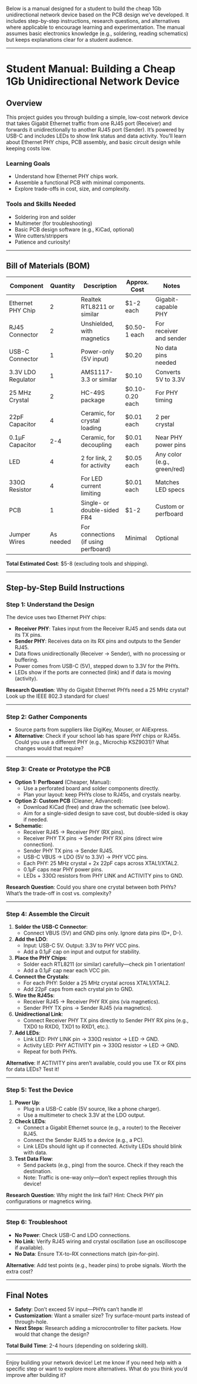 Below is a manual designed for a student to build the cheap 1Gb unidirectional network device based on the PCB design we’ve developed. It includes step-by-step instructions, research questions, and alternatives where applicable to encourage learning and experimentation. The manual assumes basic electronics knowledge (e.g., soldering, reading schematics) but keeps explanations clear for a student audience.

---

# Student Manual: Building a Cheap 1Gb Unidirectional Network Device

## Overview
This project guides you through building a simple, low-cost network device that takes Gigabit Ethernet traffic from one RJ45 port (Receiver) and forwards it unidirectionally to another RJ45 port (Sender). It’s powered by USB-C and includes LEDs to show link status and data activity. You’ll learn about Ethernet PHY chips, PCB assembly, and basic circuit design while keeping costs low.

### Learning Goals
- Understand how Ethernet PHY chips work.
- Assemble a functional PCB with minimal components.
- Explore trade-offs in cost, size, and complexity.

### Tools and Skills Needed
- Soldering iron and solder
- Multimeter (for troubleshooting)
- Basic PCB design software (e.g., KiCad, optional)
- Wire cutters/strippers
- Patience and curiosity!

---

## Bill of Materials (BOM)
| **Component**             | **Quantity** | **Description**                     | **Approx. Cost** | **Notes**                     |
|---------------------------|--------------|-------------------------------------|------------------|-------------------------------|
| Ethernet PHY Chip         | 2            | Realtek RTL8211 or similar          | $1-2 each        | Gigabit-capable PHY          |
| RJ45 Connector            | 2            | Unshielded, with magnetics          | $0.50-1 each     | For receiver and sender      |
| USB-C Connector           | 1            | Power-only (5V input)               | $0.20            | No data pins needed          |
| 3.3V LDO Regulator        | 1            | AMS1117-3.3 or similar              | $0.10            | Converts 5V to 3.3V          |
| 25 MHz Crystal            | 2            | HC-49S package                      | $0.10-0.20 each  | For PHY timing               |
| 22pF Capacitor            | 4            | Ceramic, for crystal loading        | $0.01 each       | 2 per crystal                |
| 0.1µF Capacitor           | 2-4          | Ceramic, for decoupling            | $0.01 each       | Near PHY power pins          |
| LED                       | 4            | 2 for link, 2 for activity          | $0.05 each       | Any color (e.g., green/red)  |
| 330Ω Resistor             | 4            | For LED current limiting            | $0.01 each       | Matches LED specs            |
| PCB                       | 1            | Single- or double-sided FR4         | $1-2             | Custom or perfboard          |
| Jumper Wires              | As needed    | For connections (if using perfboard)| Minimal          | Optional                     |

**Total Estimated Cost**: $5-8 (excluding tools and shipping).

---

## Step-by-Step Build Instructions

### Step 1: Understand the Design
The device uses two Ethernet PHY chips:
- **Receiver PHY**: Takes input from the Receiver RJ45 and sends data out its TX pins.
- **Sender PHY**: Receives data on its RX pins and outputs to the Sender RJ45.
- Data flows unidirectionally (Receiver → Sender), with no processing or buffering.
- Power comes from USB-C (5V), stepped down to 3.3V for the PHYs.
- LEDs show if the ports are connected (link) and if data is moving (activity).

**Research Question**: Why do Gigabit Ethernet PHYs need a 25 MHz crystal? Look up the IEEE 802.3 standard for clues!

---

### Step 2: Gather Components
- Source parts from suppliers like DigiKey, Mouser, or AliExpress.
- **Alternative**: Check if your school lab has spare PHY chips or RJ45s. Could you use a different PHY (e.g., Microchip KSZ9031)? What changes would that require?

---

### Step 3: Create or Prototype the PCB
- **Option 1: Perfboard** (Cheaper, Manual):
  - Use a perforated board and solder components directly.
  - Plan your layout: keep PHYs close to RJ45s, and crystals nearby.
- **Option 2: Custom PCB** (Cleaner, Advanced):
  - Download KiCad (free) and draw the schematic (see below).
  - Aim for a single-sided design to save cost, but double-sided is okay if needed.
- **Schematic**:
  - Receiver RJ45 → Receiver PHY (RX pins).
  - Receiver PHY TX pins → Sender PHY RX pins (direct wire connection).
  - Sender PHY TX pins → Sender RJ45.
  - USB-C VBUS → LDO (5V to 3.3V) → PHY VCC pins.
  - Each PHY: 25 MHz crystal + 2x 22pF caps across XTAL1/XTAL2.
  - 0.1µF caps near PHY power pins.
  - LEDs + 330Ω resistors from PHY LINK and ACTIVITY pins to GND.

**Research Question**: Could you share one crystal between both PHYs? What’s the trade-off in cost vs. complexity?

---

### Step 4: Assemble the Circuit
1. **Solder the USB-C Connector**:
   - Connect VBUS (5V) and GND pins only. Ignore data pins (D+, D-).
2. **Add the LDO**:
   - Input: USB-C 5V. Output: 3.3V to PHY VCC pins.
   - Add a 0.1µF cap on input and output for stability.
3. **Place the PHY Chips**:
   - Solder each RTL8211 (or similar) carefully—check pin 1 orientation!
   - Add a 0.1µF cap near each VCC pin.
4. **Connect the Crystals**:
   - For each PHY: Solder a 25 MHz crystal across XTAL1/XTAL2.
   - Add 22pF caps from each crystal pin to GND.
5. **Wire the RJ45s**:
   - Receiver RJ45 → Receiver PHY RX pins (via magnetics).
   - Sender PHY TX pins → Sender RJ45 (via magnetics).
6. **Unidirectional Link**:
   - Connect Receiver PHY TX pins directly to Sender PHY RX pins (e.g., TXD0 to RXD0, TXD1 to RXD1, etc.).
7. **Add LEDs**:
   - Link LED: PHY LINK pin → 330Ω resistor → LED → GND.
   - Activity LED: PHY ACTIVITY pin → 330Ω resistor → LED → GND.
   - Repeat for both PHYs.

**Alternative**: If ACTIVITY pins aren’t available, could you use TX or RX pins for data LEDs? Test it!

---

### Step 5: Test the Device
1. **Power Up**:
   - Plug in a USB-C cable (5V source, like a phone charger).
   - Use a multimeter to check 3.3V at the LDO output.
2. **Check LEDs**:
   - Connect a Gigabit Ethernet source (e.g., a router) to the Receiver RJ45.
   - Connect the Sender RJ45 to a device (e.g., a PC).
   - Link LEDs should light up if connected. Activity LEDs should blink with data.
3. **Test Data Flow**:
   - Send packets (e.g., ping) from the source. Check if they reach the destination.
   - Note: Traffic is one-way only—don’t expect replies through this device!

**Research Question**: Why might the link fail? Hint: Check PHY pin configurations or magnetics wiring.

---

### Step 6: Troubleshoot
- **No Power**: Check USB-C and LDO connections.
- **No Link**: Verify RJ45 wiring and crystal oscillation (use an oscilloscope if available).
- **No Data**: Ensure TX-to-RX connections match (pin-for-pin).

**Alternative**: Add test points (e.g., header pins) to probe signals. Worth the extra cost?

---

## Final Notes
- **Safety**: Don’t exceed 5V input—PHYs can’t handle it!
- **Customization**: Want a smaller size? Try surface-mount parts instead of through-hole.
- **Next Steps**: Research adding a microcontroller to filter packets. How would that change the design?

**Total Build Time**: 2-4 hours (depending on soldering skill).

---

Enjoy building your network device! Let me know if you need help with a specific step or want to explore more alternatives. What do you think you’d improve after building it?